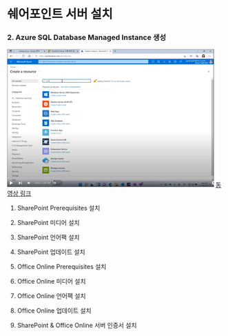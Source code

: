 # 쉐어포인트 서버 설치

### 2. Azure SQL Database Managed Instance 생성
![전체동영상](20211213202945001.png) [동영상 링크](https://youtu.be/PJH9Eef2Oec?t=51)

1. SharePoint Prerequisites 설치

2. SharePoint 미디어 설치

3. SharePoint 언어팩 설치

4. SharePoint 업데이트 설치

5. Office Online Prerequisites 설치

6. Office Online 미디어 설치

7. Office Online 언어팩 설치

8. Office Online 업데이트 설치

9. SharePoint & Office Online 서버 인증서 설치
